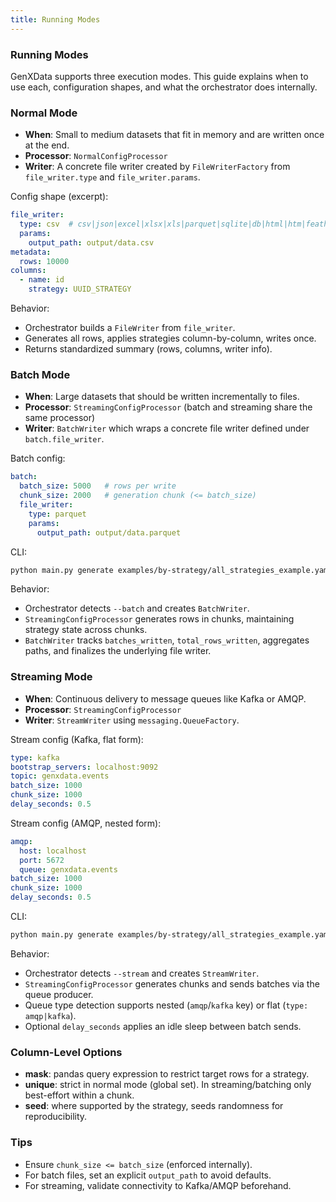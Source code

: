 ```yaml
---
title: Running Modes
---
```


### Running Modes

GenXData supports three execution modes. This guide explains when to use each, configuration shapes, and what the orchestrator does internally.

### Normal Mode

- **When**: Small to medium datasets that fit in memory and are written once at the end.
- **Processor**: `NormalConfigProcessor`
- **Writer**: A concrete file writer created by `FileWriterFactory` from `file_writer.type` and `file_writer.params`.

Config shape (excerpt):
```yaml
file_writer:
  type: csv  # csv|json|excel|xlsx|xls|parquet|sqlite|db|html|htm|feather
  params:
    output_path: output/data.csv
metadata:
  rows: 10000
columns:
  - name: id
    strategy: UUID_STRATEGY
```

Behavior:
- Orchestrator builds a `FileWriter` from `file_writer`.
- Generates all rows, applies strategies column-by-column, writes once.
- Returns standardized summary (rows, columns, writer info).

### Batch Mode

- **When**: Large datasets that should be written incrementally to files.
- **Processor**: `StreamingConfigProcessor` (batch and streaming share the same processor)
- **Writer**: `BatchWriter` which wraps a concrete file writer defined under `batch.file_writer`.

Batch config:
```yaml
batch:
  batch_size: 5000   # rows per write
  chunk_size: 2000   # generation chunk (<= batch_size)
  file_writer:
    type: parquet
    params:
      output_path: output/data.parquet
```

CLI:
```bash
python main.py generate examples/by-strategy/all_strategies_example.yaml --batch path/to/batch.yaml
```

Behavior:
- Orchestrator detects `--batch` and creates `BatchWriter`.
- `StreamingConfigProcessor` generates rows in chunks, maintaining strategy state across chunks.
- `BatchWriter` tracks `batches_written`, `total_rows_written`, aggregates paths, and finalizes the underlying file writer.

### Streaming Mode

- **When**: Continuous delivery to message queues like Kafka or AMQP.
- **Processor**: `StreamingConfigProcessor`
- **Writer**: `StreamWriter` using `messaging.QueueFactory`.

Stream config (Kafka, flat form):
```yaml
type: kafka
bootstrap_servers: localhost:9092
topic: genxdata.events
batch_size: 1000
chunk_size: 1000
delay_seconds: 0.5
```

Stream config (AMQP, nested form):
```yaml
amqp:
  host: localhost
  port: 5672
  queue: genxdata.events
batch_size: 1000
chunk_size: 1000
delay_seconds: 0.5
```

CLI:
```bash
python main.py generate examples/by-strategy/all_strategies_example.yaml --stream path/to/stream.yaml
```

Behavior:
- Orchestrator detects `--stream` and creates `StreamWriter`.
- `StreamingConfigProcessor` generates chunks and sends batches via the queue producer.
- Queue type detection supports nested (`amqp`/`kafka` key) or flat (`type: amqp|kafka`).
- Optional `delay_seconds` applies an idle sleep between batch sends.

### Column-Level Options

- **mask**: pandas query expression to restrict target rows for a strategy.
- **unique**: strict in normal mode (global set). In streaming/batching only best-effort within a chunk.
- **seed**: where supported by the strategy, seeds randomness for reproducibility.

### Tips

- Ensure `chunk_size <= batch_size` (enforced internally).
- For batch files, set an explicit `output_path` to avoid defaults.
- For streaming, validate connectivity to Kafka/AMQP beforehand.


